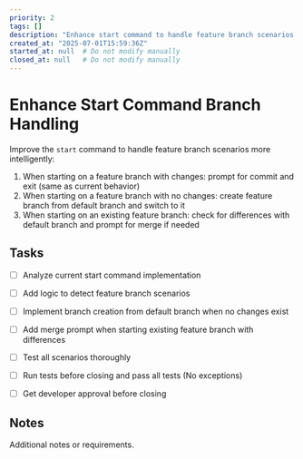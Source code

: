 ```yaml
---
priority: 2
tags: []
description: "Enhance start command to handle feature branch scenarios properly"
created_at: "2025-07-01T15:59:36Z"
started_at: null  # Do not modify manually
closed_at: null   # Do not modify manually
---
```


# Enhance Start Command Branch Handling

Improve the `start` command to handle feature branch scenarios more intelligently:

1. When starting on a feature branch with changes: prompt for commit and exit (same as current behavior)
2. When starting on a feature branch with no changes: create feature branch from default branch and switch to it
3. When starting on an existing feature branch: check for differences with default branch and prompt for merge if needed

## Tasks

- [ ] Analyze current start command implementation
- [ ] Add logic to detect feature branch scenarios
- [ ] Implement branch creation from default branch when no changes exist
- [ ] Add merge prompt when starting existing feature branch with differences
- [ ] Test all scenarios thoroughly
- [ ] Run tests before closing and pass all tests (No exceptions)
- [ ] Get developer approval before closing


## Notes

Additional notes or requirements.
